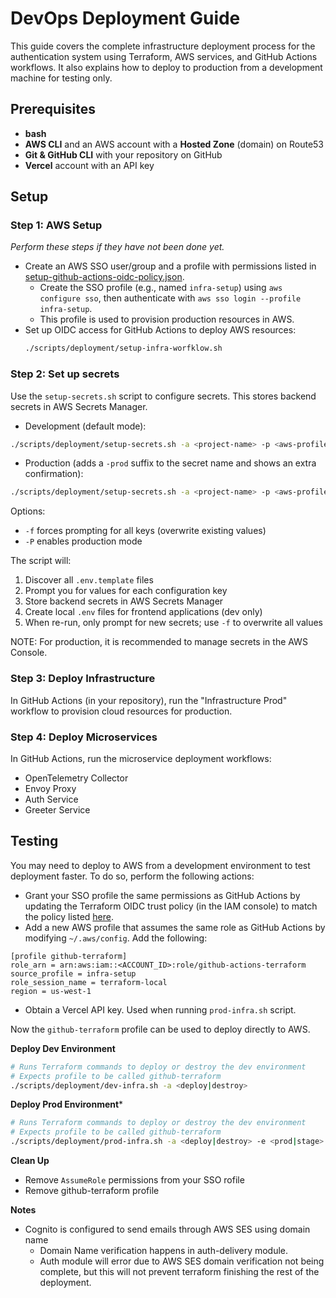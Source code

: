 # DevOps Deployment Guide

This guide covers the complete infrastructure deployment process for the authentication system using Terraform, AWS services, and GitHub Actions workflows. It also explains how to deploy to production from a development machine for testing only.

## Prerequisites

- **bash**
- **AWS CLI** and an AWS account with a **Hosted Zone** (domain) on Route53
- **Git & GitHub CLI** with your repository on GitHub
- **Vercel** account with an API key

## Setup

### Step 1: AWS Setup
*Perform these steps if they have not been done yet.*

- Create an AWS SSO user/group and a profile with permissions listed in [setup-github-actions-oidc-policy.json](../../infrastructure/terraform/setup-github-actions-oidc-policy.json).
  - Create the SSO profile (e.g., named `infra-setup`) using `aws configure sso`, then authenticate with `aws sso login --profile infra-setup`.
  - This profile is used to provision production resources in AWS.
- Set up OIDC access for GitHub Actions to deploy AWS resources:
  ```bash
  ./scripts/deployment/setup-infra-worfklow.sh
  ```


### Step 2: Set up secrets

Use the `setup-secrets.sh` script to configure secrets. This stores backend secrets in AWS Secrets Manager.

- Development (default mode):
```bash
./scripts/deployment/setup-secrets.sh -a <project-name> -p <aws-profile>
```

- Production (adds a `-prod` suffix to the secret name and shows an extra confirmation):
```bash
./scripts/deployment/setup-secrets.sh -a <project-name> -p <aws-profile> -P
```

Options:
- `-f` forces prompting for all keys (overwrite existing values)
- `-P` enables production mode

The script will:
1. Discover all `.env.template` files
2. Prompt you for values for each configuration key
3. Store backend secrets in AWS Secrets Manager
4. Create local `.env` files for frontend applications (dev only)
5. When re-run, only prompt for new secrets; use `-f` to overwrite all values

NOTE: For production, it is recommended to manage secrets in the AWS Console.

### Step 3: Deploy Infrastructure
In GitHub Actions (in your repository), run the "Infrastructure Prod" workflow to provision cloud resources for production.


### Step 4: Deploy Microservices
In GitHub Actions, run the microservice deployment workflows:
  - OpenTelemetry Collector
  - Envoy Proxy
  - Auth Service
  - Greeter Service


## Testing
You may need to deploy to AWS from a development environment to test deployment faster.
To do so, perform the following actions:
  - Grant your SSO profile the same permissions as GitHub Actions by updating the Terraform OIDC trust policy (in the IAM console) to match the policy listed [here](../../infrastructure/terraform/terraform-testing-trust-policy.json).
  - Add a new AWS profile that assumes the same role as GitHub Actions by modifying `~/.aws/config`.
  Add the following:
  ```
  [profile github-terraform]
  role_arn = arn:aws:iam::<ACCOUNT_ID>:role/github-actions-terraform
  source_profile = infra-setup
  role_session_name = terraform-local
  region = us-west-1
  ```
  - Obtain a Vercel API key. Used when running `prod-infra.sh` script.

Now the `github-terraform` profile can be used to deploy directly to AWS.

**Deploy Dev Environment**
```bash
# Runs Terraform commands to deploy or destroy the dev environment
# Expects profile to be called github-terraform
./scripts/deployment/dev-infra.sh -a <deploy|destroy>
```

**Deploy Prod Environment***
```bash
# Runs Terraform commands to deploy or destroy the dev environment
# Expects profile to be called github-terraform
./scripts/deployment/prod-infra.sh -a <deploy|destroy> -e <prod|stage>
```

**Clean Up**
- Remove `AssumeRole` permissions from your SSO rofile
- Remove github-terraform profile


**Notes**
- Cognito is configured to send emails through AWS SES using domain name
  - Domain Name verification happens in auth-delivery module.
  - Auth module will error due to AWS SES domain verification not being complete, but this will not prevent terraform finishing the rest of the deployment.
